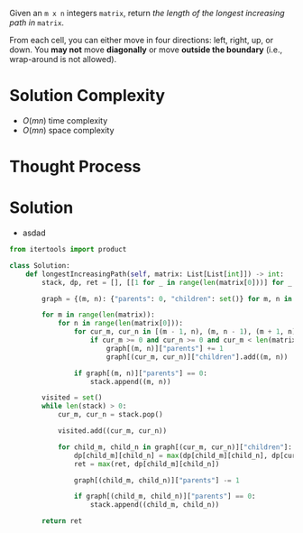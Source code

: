 Given an `m x n` integers `matrix`, return _the length of the longest increasing path in_ `matrix`.

From each cell, you can either move in four directions: left, right, up, or down. You **may not** move **diagonally** or move **outside the boundary** (i.e., wrap-around is not allowed).
# Solution Complexity
- $O(mn)$ time complexity
- $O(mn)$ space complexity
# Thought Process
# Solution
- asdad
```Python
from itertools import product

class Solution:
	def longestIncreasingPath(self, matrix: List[List[int]]) -> int:
		stack, dp, ret = [], [[1 for _ in range(len(matrix[0]))] for _ in range(len(matrix))], 1

		graph = {(m, n): {"parents": 0, "children": set()} for m, n in product(range(len(matrix)), range(len(matrix[0])))}

		for m in range(len(matrix)):
			for n in range(len(matrix[0])):
				for cur_m, cur_n in [(m - 1, n), (m, n - 1), (m + 1, n), (m, n + 1)]:
					if cur_m >= 0 and cur_n >= 0 and cur_m < len(matrix) and cur_n < len(matrix[0]) and matrix[cur_m][cur_n] < matrix[m][n]:
						graph[(m, n)]["parents"] += 1
						graph[(cur_m, cur_n)]["children"].add((m, n))

				if graph[(m, n)]["parents"] == 0:
					stack.append((m, n))

		visited = set()
		while len(stack) > 0:
			cur_m, cur_n = stack.pop()

			visited.add((cur_m, cur_n))

			for child_m, child_n in graph[(cur_m, cur_n)]["children"]:
				dp[child_m][child_n] = max(dp[child_m][child_n], dp[cur_m][cur_n] + 1)
				ret = max(ret, dp[child_m][child_n])

				graph[(child_m, child_n)]["parents"] -= 1

				if graph[(child_m, child_n)]["parents"] == 0:
					stack.append((child_m, child_n))

		return ret
```
